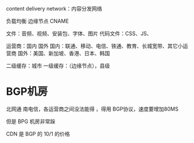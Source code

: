 content delivery network：内容分发网络

负载均衡
边缘节点
CNAME



文件：音频、视频、安装包、字体、图片
代码文件：CSS、JS、



运营商：国内 国外
国内：联通、移动、电信、铁通、教育、长城宽带、其它小运营商
国外：美国、新加坡、香港、日本、韩国


二级缓存：城市
一级缓存：（边缘节点），县级


# BGP机房

北网通 南电信，各运营商之间没法能得 ，得用 BGP协议，速度要增加80MS

但是 BPG 机房非常跺

CDN 是 BGP  的  10/1 的价格